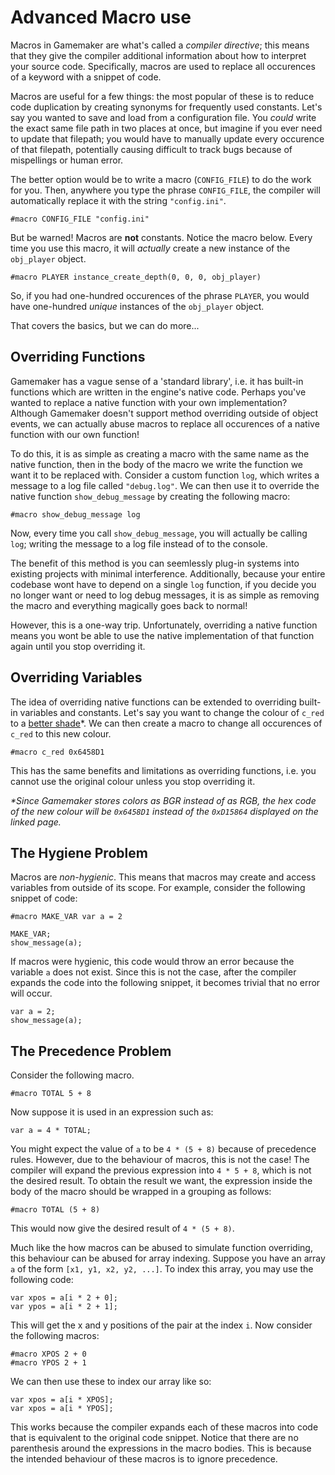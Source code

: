 # Advanced Macro use

Macros in Gamemaker are what's called a _compiler directive_; this means that they give the compiler additional information about how to interpret your source code. Specifically, macros are used to replace all occurences of a keyword with a snippet of code.

Macros are useful for a few things: the most popular of these is to reduce code duplication by creating synonyms for frequently used constants. Let's say you wanted to save and load from a configuration file. You _could_ write the exact same file path in two places at once, but imagine if you ever need to update that filepath; you would have to manually update every occurence of that filepath, potentially causing difficult to track bugs because of mispellings or human error.

The better option would be to write a macro (`CONFIG_FILE`) to do the work for you. Then, anywhere you type the phrase `CONFIG_FILE`, the compiler will automatically replace it with the string `"config.ini"`.

```gml
#macro CONFIG_FILE "config.ini"
```

But be warned! Macros are **not** constants. Notice the macro below. Every time you use this macro, it will *actually* create a new instance of the `obj_player` object.

```gml
#macro PLAYER instance_create_depth(0, 0, 0, obj_player)
```

So, if you had one-hundred occurences of the phrase `PLAYER`, you would have one-hundred _unique_ instances of the `obj_player` object.

That covers the basics, but we can do more...

## Overriding Functions

Gamemaker has a vague sense of a 'standard library', i.e. it has built-in functions which are written in the engine's native code. Perhaps you've wanted to replace a native function with your own implementation? Although Gamemaker doesn't support method overriding outside of object events, we can actually abuse macros to replace all occurences of a native function with our own function!

To do this, it is as simple as creating a macro with the same name as the native function, then in the body of the macro we write the function we want it to be replaced with. Consider a custom function `log`, which writes a message to a log file called `"debug.log"`. We can then use it to override the native function `show_debug_message` by creating the following macro:

```gml
#macro show_debug_message log
```

Now, every time you call `show_debug_message`, you will actually be calling `log`; writing the message to a log file instead of to the console.

The benefit of this method is you can seemlessly plug-in systems into existing projects with minimal interference. Additionally, because your entire codebase wont have to depend on a single `log` function, if you decide you no longer want or need to log debug messages, it is as simple as removing the macro and everything magically goes back to normal!

However, this is a one-way trip. Unfortunately, overriding a native function means you wont be able to use the native implementation of that function again until you stop overriding it.

## Overriding Variables

The idea of overriding native functions can be extended to overriding built-in variables and constants. Let's say you want to change the colour of `c_red` to a [better shade](https://www.color-hex.com/color/d15864)*. We can then create a macro to change all occurences of `c_red` to this new colour.

```gml
#macro c_red 0x6458D1
```

This has the same benefits and limitations as overriding functions, i.e. you cannot use the original colour unless you stop overriding it.

_*Since Gamemaker stores colors as BGR instead of as RGB, the hex code of the new colour will be `0x6458D1` instead of the `0xD15864` displayed on the linked page._

## The Hygiene Problem

Macros are _non-hygienic_. This means that macros may create and access variables from outside of its scope. For example, consider the following snippet of code:

```gml
#macro MAKE_VAR var a = 2

MAKE_VAR;
show_message(a);
```

If macros were hygienic, this code would throw an error because the variable `a` does not exist. Since this is not the case, after the compiler expands the code into the following snippet, it becomes trivial that no error will occur.

```gml
var a = 2;
show_message(a);
```

## The Precedence Problem

Consider the following macro.

```gml
#macro TOTAL 5 + 8
```

Now suppose it is used in an expression such as:

```gml
var a = 4 * TOTAL;
```

You might expect the value of `a` to be `4 * (5 + 8)` because of precedence rules. However, due to the behaviour of macros, this is not the case! The compiler will expand the previous expression into `4 * 5 + 8`, which is not the desired result. To obtain the result we want, the expression inside the body of the macro should be wrapped in a grouping as follows:

```gml
#macro TOTAL (5 + 8)
```

This would now give the desired result of `4 * (5 + 8)`.

Much like the how macros can be abused to simulate function overriding, this behaviour can be abused for array indexing. Suppose you have an array `a` of the form `[x1, y1, x2, y2, ...]`. To index this array, you may use the following code:

```gml
var xpos = a[i * 2 + 0];
var ypos = a[i * 2 + 1];
```

This will get the x and y positions of the pair at the index `i`. Now consider the following macros:

```gml
#macro XPOS 2 + 0
#macro YPOS 2 + 1
```

We can then use these to index our array like so:

```gml
var xpos = a[i * XPOS];
var xpos = a[i * YPOS];
```

This works because the compiler expands each of these macros into code that is equivalent to the original code snippet. Notice that there are no parenthesis around the expressions in the macro bodies. This is because the intended behaviour of these macros is to ignore precedence.